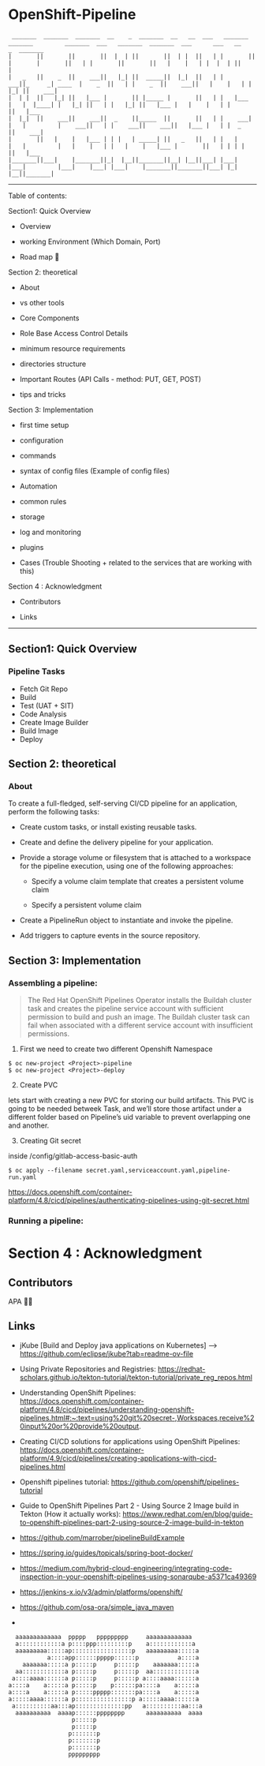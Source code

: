 # OpenShift-Pipeline
```
 _______  _______  _______  __    _  _______  __   __  ___   _______  _______         _______  ___   _______  _______  ___      ___   __    _  _______ 
|       ||       ||       ||  |  | ||       ||  | |  ||   | |       ||       |       |       ||   | |       ||       ||   |    |   | |  |  | ||       |
|   _   ||    _  ||    ___||   |_| ||  _____||  |_|  ||   | |    ___||_     _| ____  |    _  ||   | |    _  ||    ___||   |    |   | |   |_| ||    ___|
|  | |  ||   |_| ||   |___ |       || |_____ |       ||   | |   |___   |   |  |____| |   |_| ||   | |   |_| ||   |___ |   |    |   | |       ||   |___ 
|  |_|  ||    ___||    ___||  _    ||_____  ||       ||   | |    ___|  |   |         |    ___||   | |    ___||    ___||   |___ |   | |  _    ||    ___|
|       ||   |    |   |___ | | |   | _____| ||   _   ||   | |   |      |   |         |   |    |   | |   |    |   |___ |       ||   | | | |   ||   |___ 
|_______||___|    |_______||_|  |__||_______||__| |__||___| |___|      |___|         |___|    |___| |___|    |_______||_______||___| |_|  |__||_______|
```
---
Table of contents:

Section1: Quick Overview

- Overview

- working Environment (Which Domain, Port)

- Road map 🚧

Section 2: theoretical

- About

- vs other tools

- Core Components

- Role Base Access Control Details

- minimum resource requirements

- directories structure

- Important Routes (API Calls - method: PUT, GET, POST)

- tips and tricks

Section 3: Implementation

- first time setup

- configuration

- commands

- syntax of config files (Example of config files)

- Automation

- common rules

- storage

- log and monitoring

- plugins

- Cases (Trouble Shooting + related to the services that are working with this)

Section 4 : Acknowledgment
- Contributors

- Links

---

## Section1: Quick Overview

### Pipeline Tasks
- Fetch Git Repo
- Build
- Test (UAT + SIT)
- Code Analysis
- Create Image Builder
- Build Image
- Deploy

## Section 2: theoretical
### About

To create a full-fledged, self-serving CI/CD pipeline for an application, perform the following tasks:

- Create custom tasks, or install existing reusable tasks.

- Create and define the delivery pipeline for your application.

- Provide a storage volume or filesystem that is attached to a workspace for the pipeline execution, using one of the following approaches:

    - Specify a volume claim template that creates a persistent volume claim

    - Specify a persistent volume claim

- Create a PipelineRun object to instantiate and invoke the pipeline.

- Add triggers to capture events in the source repository.

## Section 3: Implementation


### Assembling a pipeline: 

> 	The Red Hat OpenShift Pipelines Operator installs the Buildah cluster task and creates the pipeline service account with sufficient permission to build and push an image. The Buildah cluster task can fail when associated with a different service account with insufficient permissions.

1. First we need to create two different Openshift Namespace

```
$ oc new-project <Project>-pipeline
$ oc new-project <Project>-deploy
```

2. Create PVC

lets start with creating a new PVC for storing our build artifacts. This PVC is going to be needed betweek Task, and we’ll store those artifact under a different folder based on Pipeline’s uid variable to prevent overlapping one and another.

3. Creating Git secret

inside /config/gitlab-access-basic-auth

```
$ oc apply --filename secret.yaml,serviceaccount.yaml,pipeline-run.yaml
```

https://docs.openshift.com/container-platform/4.8/cicd/pipelines/authenticating-pipelines-using-git-secret.html


### Running a pipeline: 

# Section 4 : Acknowledgment
## Contributors

APA 🖖🏻

## Links

- jKube [Build and Deploy java applications on Kubernetes] --> https://github.com/eclipse/jkube?tab=readme-ov-file

- Using Private Repositories and Registries:  https://redhat-scholars.github.io/tekton-tutorial/tekton-tutorial/private_reg_repos.html


- Understanding OpenShift Pipelines: https://docs.openshift.com/container-platform/4.8/cicd/pipelines/understanding-openshift-pipelines.html#:~:text=using%20git%20secret-,Workspaces,receive%20input%20or%20provide%20output.

- Creating CI/CD solutions for applications using OpenShift Pipelines: https://docs.openshift.com/container-platform/4.9/cicd/pipelines/creating-applications-with-cicd-pipelines.html

- Openshift pipelines tutorial: https://github.com/openshift/pipelines-tutorial

- Guide to OpenShift Pipelines Part 2 - Using Source 2 Image build in Tekton (How it actually works): https://www.redhat.com/en/blog/guide-to-openshift-pipelines-part-2-using-source-2-image-build-in-tekton
- https://github.com/marrober/pipelineBuildExample

- https://spring.io/guides/topicals/spring-boot-docker/

- https://medium.com/hybrid-cloud-engineering/integrating-code-inspection-in-your-openshift-pipelines-using-sonarqube-a5371ca49369

- https://jenkins-x.io/v3/admin/platforms/openshift/

- https://github.com/osa-ora/simple_java_maven
- 

```                                                                                                       
  aaaaaaaaaaaaa  ppppp   ppppppppp     aaaaaaaaaaaaa   
  a::::::::::::a p::::ppp:::::::::p    a::::::::::::a  
  aaaaaaaaa:::::ap:::::::::::::::::p   aaaaaaaaa:::::a 
           a::::app::::::ppppp::::::p           a::::a 
    aaaaaaa:::::a p:::::p     p:::::p    aaaaaaa:::::a 
  aa::::::::::::a p:::::p     p:::::p  aa::::::::::::a 
 a::::aaaa::::::a p:::::p     p:::::p a::::aaaa::::::a 
a::::a    a:::::a p:::::p    p::::::pa::::a    a:::::a 
a::::a    a:::::a p:::::ppppp:::::::pa::::a    a:::::a 
a:::::aaaa::::::a p::::::::::::::::p a:::::aaaa::::::a 
 a::::::::::aa:::ap::::::::::::::pp   a::::::::::aa:::a
  aaaaaaaaaa  aaaap::::::pppppppp      aaaaaaaaaa  aaaa
                  p:::::p                              
                  p:::::p                              
                 p:::::::p                             
                 p:::::::p                             
                 p:::::::p                             
                 ppppppppp                             
                                                       
```
